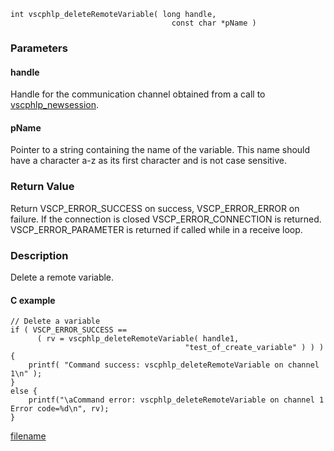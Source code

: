 

```clike
int vscphlp_deleteRemoteVariable( long handle, 
                                    const char *pName )
```

### Parameters

#### handle
Handle for the communication channel obtained from a call to [vscphlp_newsession](vscphlp_newsession.md).

#### pName
Pointer to a string containing the name of the variable. This name should have a character a-z as its first character and is not case sensitive.


### Return Value
Return VSCP_ERROR_SUCCESS on success, VSCP_ERROR_ERROR on failure. If the connection is closed VSCP_ERROR_CONNECTION is returned. VSCP_ERROR_PARAMETER is returned if called while in a receive loop. 

### Description
Delete a remote variable. 

#### C example

```clike
// Delete a variable
if ( VSCP_ERROR_SUCCESS == 
      ( rv = vscphlp_deleteRemoteVariable( handle1, 
                                       "test_of_create_variable" ) ) )  {
    printf( "Command success: vscphlp_deleteRemoteVariable on channel 1\n" );
}
else {
    printf("\aCommand error: vscphlp_deleteRemoteVariable on channel 1  Error code=%d\n", rv);
}
```



[filename](./bottom_copyright.md ':include')
